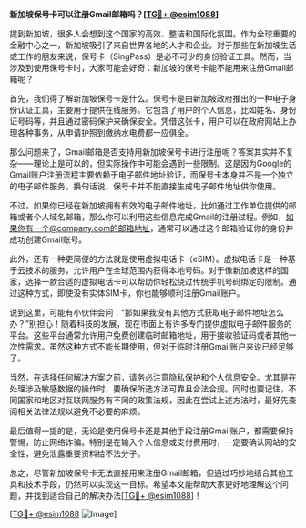 **新加坡保号卡可以注册Gmail邮箱吗？[[TG💪+ @esim1088](https://t.me/s/esim1088)]**

提到新加坡，很多人会想到这个国家的高效、整洁和国际化氛围。作为全球重要的金融中心之一，新加坡吸引了来自世界各地的人才和企业。对于那些在新加坡生活或工作的朋友来说，保号卡（SingPass）是必不可少的身份验证工具。然而，当涉及到使用保号卡时，大家可能会好奇：新加坡的保号卡能不能用来注册Gmail邮箱呢？

首先，我们得了解新加坡保号卡是什么。保号卡是由新加坡政府推出的一种电子身份认证工具，主要用于提供在线服务。它包含了用户的个人信息，比如姓名、身份证号码等，并且通过密码保护来确保安全。凭借这张卡，用户可以在政府网站上办理各种事务，从申请护照到缴纳水电费都一应俱全。

那么问题来了，Gmail邮箱是否支持用新加坡保号卡进行注册呢？答案其实并不复杂——理论上是可以的，但实际操作中可能会遇到一些限制。这是因为Google的Gmail账户注册流程主要依赖于电子邮件地址验证，而保号卡本身并不是一个独立的电子邮件服务。换句话说，保号卡并不能直接生成电子邮件地址供你使用。

不过，如果你已经在新加坡拥有有效的电子邮件地址，比如通过工作单位提供的邮箱或者个人域名邮箱，那么你可以利用这些信息完成Gmail的注册过程。例如，如果你有一个@company.com的邮箱地址，通常可以通过这个邮箱验证你的身份并成功创建Gmail账号。

此外，还有一种更简便的方法就是使用虚拟电话卡（eSIM）。虚拟电话卡是一种基于云技术的服务，允许用户在全球范围内获得本地号码。对于像新加坡这样的国家，选择一款合适的虚拟电话卡可以帮助你轻松绕过传统手机号码绑定的限制。通过这种方式，即使没有实体SIM卡，你也能够顺利注册Gmail账户。

说到这里，可能有小伙伴会问：“那如果我没有其他方式获取电子邮件地址怎么办？”别担心！随着科技的发展，现在市面上有许多专门提供虚拟电子邮件服务的平台。这些平台通常允许用户免费创建临时邮箱地址，用于接收验证码或者其他一次性需求。虽然这种方式不能长期使用，但对于临时注册Gmail账户来说已经足够了。

当然，在选择任何解决方案之前，请务必注意隐私保护和个人信息安全。尤其是在处理涉及敏感数据的操作时，要确保所选方法可靠且合法合规。同时也要记住，不同国家和地区对互联网服务有不同的政策法规，因此在尝试上述方法时，最好先查阅相关法律法规以避免不必要的麻烦。

最后值得一提的是，无论是使用保号卡还是其他手段注册Gmail账户，都需要保持警惕，防止网络诈骗。特别是在输入个人信息或支付费用时，一定要确认网站的安全性，避免泄露重要资料给不法分子。

总之，尽管新加坡保号卡无法直接用来注册Gmail邮箱，但通过巧妙地结合其他工具和技术手段，仍然可以实现这一目标。希望本文能帮助大家更好地理解这个问题，并找到适合自己的解决办法[[TG💪+ @esim1088](https://t.me/s/esim1088)]！

[[TG💪+ @esim1088](https://t.me/s/esim1088) ![Image](https://i.postimg.cc/4NQfJmqS/Snipaste-2025-05-13-00-14-12.png)]